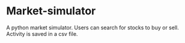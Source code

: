 # Market-simulator

A python market simulator. Users can search for stocks to buy or sell. Activity is saved in a csv file.
